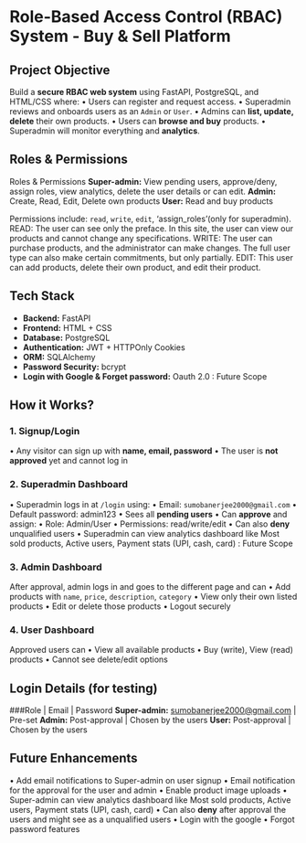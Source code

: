 # Role-Based Access Control (RBAC) System - Buy & Sell Platform
## Project Objective
Build a **secure RBAC web system** using FastAPI, PostgreSQL, and HTML/CSS where:
•	Users can register and request access.
•	Superadmin reviews and onboards users as an `Admin` or `User`.
•	Admins can **list, update, delete** their own products.
•	Users can **browse and buy** products.
•	Superadmin will monitor everything and **analytics**.
## Roles & Permissions
Roles  &	Permissions
**Super-admin:** View pending users, approve/deny, assign roles, view analytics, delete the user details or can edit.
**Admin:** Create, Read, Edit, Delete own products 
**User:** Read and buy products


Permissions include: `read`, `write`, `edit`, ‘assign_roles’(only for superadmin).
READ: The user can see only the preface. In this site, the user can view our products and cannot change any specifications.
WRITE: The user can purchase products, and the administrator can make changes. The full user type can also make certain commitments, but only partially.
EDIT: This user can add products, delete their own product, and edit their product.
## Tech Stack
- **Backend:** FastAPI
- **Frontend:**  HTML + CSS
- **Database:** PostgreSQL
- **Authentication:** JWT + HTTPOnly Cookies
- **ORM:** SQLAlchemy
- **Password Security:** bcrypt
- **Login with Google & Forget password:** Oauth 2.0 : Future Scope
## How it Works?
### 1. Signup/Login
•	Any visitor can sign up with **name, email, password**
•	The user is **not approved** yet and cannot log in
### 2. Superadmin Dashboard
•	Superadmin logs in at `/login` using:
•	Email: `sumobanerjee2000@gmail.com`
•	Default password: admin123
•	Sees all **pending users**
•	Can **approve** and assign:
•	Role: Admin/User
•	Permissions: read/write/edit
•	Can also **deny** unqualified users
•	Superadmin can view analytics dashboard like Most sold products, Active users, Payment stats (UPI, cash, card) : Future Scope
### 3. Admin Dashboard
After approval, admin logs in and goes to the different page and can
•	Add products with `name`, `price`, `description`, `category`
•	View only their own listed products
•	Edit or delete those products
•	Logout securely
### 4. User Dashboard
Approved users can
•	View all available products
•	Buy (write), View (read) products
•	Cannot see delete/edit options
## Login Details (for testing)
###Role	    | Email	                        | Password
**Super-admin:** sumobanerjee2000@gmail.com	| Pre-set
**Admin:**	    Post-approval	                | Chosen by the users
**User:**	    Post-approval	                | Chosen by the users
## Future Enhancements
•	Add email notifications to Super-admin on user signup
•	Email notification for the approval for the user and admin
•	Enable product image uploads
•	Super-admin can view analytics dashboard like Most sold products, Active users, Payment stats (UPI, cash, card) 
•	Can also **deny** after approval the users and might see as a unqualified users
•	Login with the google
•	Forgot password features
